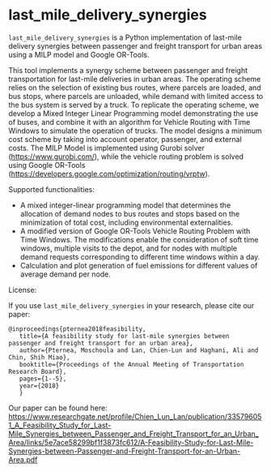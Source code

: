# last_mile_delivery_synergies
`last_mile_delivery_synergies` is a Python implementation of last-mile delivery synergies between passenger and freight transport for urban areas using a MILP model and Google OR-Tools.

This tool implements a synergy scheme between passenger and freight transportation for last-mile deliveries in urban areas. The operating scheme relies on the selection of existing bus routes, where parcels are loaded, and bus stops, where parcels are unloaded, while demand with limited access to the bus system is served by a truck. To replicate the operating scheme, we develop a Mixed Integer Linear Programming model demonstrating the use of buses, and combine it with an algorithm for Vehicle Routing with Time Windows to simulate the operation of trucks. The model designs a minimum cost scheme by taking into account operator, passenger, and external costs.
The MILP Model is implemented using Gurobi solver (https://www.gurobi.com/), while the vehicle routing problem is solved using Google OR-Tools (https://developers.google.com/optimization/routing/vrptw).

Supported functionalities:

- A mixed integer-linear programming model that determines the allocation of demand nodes to bus routes and stops based on the minimization of total cost, including environmental externalities.
- A modified version of Google OR-Tools Vehicle Routing Problem with Time Windows. The modifications enable the consideration of soft time windows, multiple visits to the depot, and for nodes with multiple demand requests corresponding to different time windows within a day.
- Calculation and plot generation of fuel emissions for different values of average demand per node.

License:

If you use `last_mile_delivery_synergies` in your research, please cite our paper:

```
@inproceedings{pternea2018feasibility,
   title={A feasibility study for last-mile synergies between passenger and freight transport for an urban area},
   author={Pternea, Moschoula and Lan, Chien-Lun and Haghani, Ali and Chin, Shih Miao},  
   booktitle={Proceedings of the Annual Meeting of Transportation Research Board},
   pages={1--5},  
   year={2018} 
   }
```

Our paper can be found here: https://www.researchgate.net/profile/Chien_Lun_Lan/publication/335796051_A_Feasibility_Study_for_Last-Mile_Synergies_between_Passenger_and_Freight_Transport_for_an_Urban_Area/links/5e7ace58299bf1f3873fc612/A-Feasibility-Study-for-Last-Mile-Synergies-between-Passenger-and-Freight-Transport-for-an-Urban-Area.pdf

